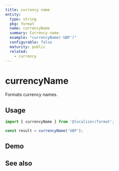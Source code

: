 ```yaml
---
title: currency name
entity:
  type: string
  pkg: format
  name: currencyName
  summary: Currency name
  example: "currencyName('GBP')"
  configurable: false
  maturity: public
  related:
    - currency
---
```


# currencyName <Package name="format"/>

Formats currency names.

## Usage

```typescript twoslash
import { currencyName } from '@localizer/format';

const result = currencyName('GBP');
```

## Demo

<script setup>
  import { ref } from 'vue';
  import { NFormItem } from 'naive-ui/es/form';
  import { NSelect } from 'naive-ui/es/select';
  import { currencyName } from '@localizer/format';

  const unit = ref('GBP');

  const unitOptions = Intl.supportedValuesOf('currency').map(currency => ({label: `${currency} - ${currencyName(currency).localize('en-US')}`, value: currency}));

</script>

<EntityDemo :args="[unit]">

<NFormItem label="Currency"><NSelect filterable v-model:value="unit" :options="unitOptions"/></NFormItem>

</EntityDemo>

## See also

<Entities />
